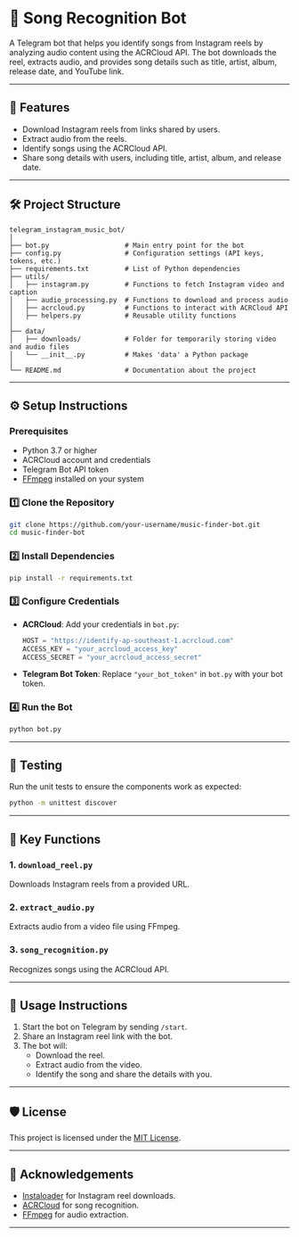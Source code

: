 # 🎵 Song Recognition Bot

A Telegram bot that helps you identify songs from Instagram reels by analyzing audio content using the ACRCloud API. The bot downloads the reel, extracts audio, and provides song details such as title, artist, album, release date, and YouTube link.

---

## 🚀 Features

- Download Instagram reels from links shared by users.
- Extract audio from the reels.
- Identify songs using the ACRCloud API.
- Share song details with users, including title, artist, album, and release date.

---

## 🛠️ Project Structure

```plaintext
telegram_instagram_music_bot/
│
├── bot.py                   # Main entry point for the bot
├── config.py                # Configuration settings (API keys, tokens, etc.)
├── requirements.txt         # List of Python dependencies
├── utils/
│   ├── instagram.py         # Functions to fetch Instagram video and caption
│   ├── audio_processing.py  # Functions to download and process audio
│   ├── acrcloud.py          # Functions to interact with ACRCloud API
│   ├── helpers.py           # Reusable utility functions
│
├── data/
│   ├── downloads/           # Folder for temporarily storing video and audio files
│   └── __init__.py          # Makes 'data' a Python package
│
└── README.md                # Documentation about the project
```

---

## ⚙️ Setup Instructions

### Prerequisites

- Python 3.7 or higher
- ACRCloud account and credentials
- Telegram Bot API token
- [FFmpeg](https://ffmpeg.org/) installed on your system

### 1️⃣ Clone the Repository

```bash
git clone https://github.com/your-username/music-finder-bot.git
cd music-finder-bot
```

### 2️⃣ Install Dependencies

```bash
pip install -r requirements.txt
```

### 3️⃣ Configure Credentials

- **ACRCloud**: Add your credentials in `bot.py`:
  ```python
  HOST = "https://identify-ap-southeast-1.acrcloud.com"
  ACCESS_KEY = "your_acrcloud_access_key"
  ACCESS_SECRET = "your_acrcloud_access_secret"
  ```
- **Telegram Bot Token**: Replace `"your_bot_token"` in `bot.py` with your bot token.

### 4️⃣ Run the Bot

```bash
python bot.py
```

---

## 🧪 Testing

Run the unit tests to ensure the components work as expected:

```bash
python -m unittest discover
```

---

## 🔧 Key Functions

### 1. `download_reel.py`
Downloads Instagram reels from a provided URL.

### 2. `extract_audio.py`
Extracts audio from a video file using FFmpeg.

### 3. `song_recognition.py`
Recognizes songs using the ACRCloud API.

---

## 📖 Usage Instructions

1. Start the bot on Telegram by sending `/start`.
2. Share an Instagram reel link with the bot.
3. The bot will:
   - Download the reel.
   - Extract audio from the video.
   - Identify the song and share the details with you.

---

## 🛡️ License

This project is licensed under the [MIT License](LICENSE).

---

## 🙌 Acknowledgements

- [Instaloader](https://instaloader.github.io/) for Instagram reel downloads.
- [ACRCloud](https://www.acrcloud.com/) for song recognition.
- [FFmpeg](https://ffmpeg.org/) for audio extraction.

---